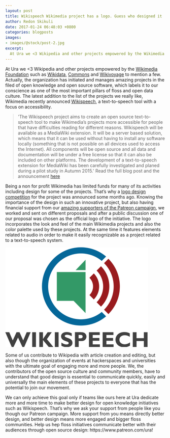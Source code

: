 ```yaml
---
layout: post
title: Wikispeech Wikimedia project has a logo. Guess who designed it
author: Redon Skikuli
date: 2017-01-24 06:48:03 +0800
categories: blogposts
images:
- images/@stock/post-2.jpg
excerpt:
  At Ura we <3 Wikipedia and other projects empowered by the Wikimedia Foundation such as Wikidata, Commons and Wikivoyage to mention a few. Actually, the organization has initiated and manages amazing projects in the filed of open knowledge and open source software, which labels it to our conscience as one of the most important pillars […]
---
```


At Ura we <3 Wikipedia and other projects empowered by the <a href="https://www.wikimedia.org/" target="blank">Wikimedia Foundation</a> such as <a href="https://www.wikidata.org/wiki/Wikidata:Main_Page" target="blank">Wikidata</a>, <a href="https://commons.wikimedia.org/wiki/Main_Page" target="blank">Commons</a> and <a href="https://www.wikivoyage.org/" target="blank">Wikivoyage</a> to mention a few. Actually, the organization has initiated and manages amazing projects in the filed of open knowledge and open source software, which labels it to our conscience as one of the most important pillars of floss and open data culture. The latest addition to the list of the projects we really like, Wikimedia recently announced <a href="https://www.mediawiki.org/wiki/Wikispeech" target="blank">Wikispeech</a>, a text-to-speech tool with a focus on accessibility.
<blockquote>'The Wikispeech project aims to create an open source text-to-speech tool to make Wikimedia’s projects more accessible for people that have difficulties reading for different reasons. Wikispeech will be available as a MediaWiki extension. It will be a server based solution, which means that it can be used without having to install any software locally (something that is not possible on all devices used to access the Internet). All components will be open source and all data and documentation will be under a free license so that it can also be included on other platforms. The development of a text-to-speech extension for MediaWiki has been carefully investigated and planed during a pilot study in Autumn 2015.' Read the full blog post and the announcement <a href="https://blog.wikimedia.org/2016/12/20/wikispeech/" target="blank">here</a></blockquote>

<p>Being a non for profit Wikimedia has limited funds for many of its activities including design for some of the projects. That’s why a <a href="https://www.mediawiki.org/wiki/Wikispeech/Logo" target="blank">logo design competition</a> for the project was announced some months ago. Knowing the importance of the design in such an innovative project, but also having financial support from our <a href="https://www.patreon.com/ura" target="blank">amazing supporters of the Patreon campaign</a>, we worked and sent on different proposals and after a public discussion one of our proposal was chosen as the official logo of the initiative.
The logo incorporates the look and feel of the main Wikimedia projects and also the color palette used by these projects. At the same time it features elements related to audio in order to make it easily recognizable as a project related to a text-to-speech system.</p>
<img src="images/@stock/wikispeech.png" alt="wikispeech logo">
<p>Some of us contribute to Wikipedia with article creation and editing, but also though the organization of events at hackerspaces and universities with the ultimate goal of engaging more and more people. We, the contributors of the open source culture and community members, have to understand that good design is essential to communicate quickly, easily and universally the main elements of these projects to everyone that has the potential to join our movement.</p>
<p>We can only achieve this goal only if teams like ours here at Ura dedicate more and more time to make better design for open knowledge initiatives such as Wikispeech.  That’s why we ask your support from people like you though our Patreon campaign. More support from you means directly better design, and better design means more engaged and bigger floss communities.
Help us hep floss initiatives communicate better with their audiences through open source design: https://www.patreon.com/ura!</p>
